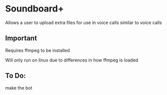 # Soundboard+

Allows a user to upload extra files for use in voice calls similar to voice calls

## Important

Requires ffmpeg to be installed

Will only run on linux due to differences in how ffmpeg is loaded

## To Do:

make the bot